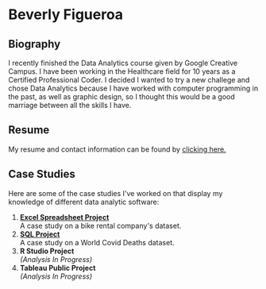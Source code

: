 # Beverly Figueroa

## Biography

I recently finished the Data Analytics course given by Google Creative Campus. I have been working in the Healthcare field for 10 years as a Certified Professional Coder. I decided I wanted to try a new challege and chose Data Analytics because I have worked with computer programming in the past, as well as graphic design, so I thought this would be a good marriage between all the skills I have. 

## Resume

My resume and contact information can be found by [clicking here.](https://github.com/BeverlyFigueroa/Projects/blob/main/Resume2022.pdf)

## Case Studies

Here are some of the case studies I've worked on that display my knowledge of different data analytic software:

1. **[Excel Spreadsheet Project](https://github.com/BeverlyFigueroa/Projects/blob/main/BikeProject.pdf)**<br>
  A case study on a bike rental company's dataset.
2. **[SQL Project](https://github.com/BeverlyFigueroa/Projects/blob/main/Covid_SQL_Query)**<br>
  A case study on a World Covid Deaths dataset.
3. **R Studio Project** <br>
   _(Analysis In Progress)_
5. **Tableau Public Project** <br>
   _(Analysis In Progress)_

